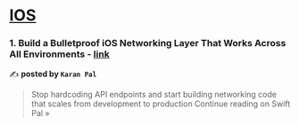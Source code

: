 
<h1><a href=https://medium.com/tag/ios/recommended target="_blank" rel="noopener noreferrer">IOS</a></h1>
<h3>1. Build a Bulletproof iOS Networking Layer That Works Across All Environments - <a href="https://medium.com/swift-pal/build-a-bulletproof-ios-networking-layer-that-works-across-all-environments-ce899bb1ae93?source=rss------ios-5" target="_blank" rel="noopener noreferrer">link</a></h3>

✍️ **posted by `Karan Pal`**

<blockquote>Stop hardcoding API endpoints and start building networking code that scales from development to production
Continue reading on Swift Pal »</blockquote>

